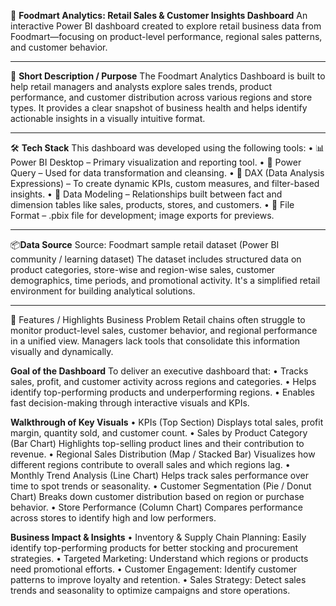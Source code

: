 🛒 **Foodmart Analytics: Retail Sales & Customer Insights Dashboard**
An interactive Power BI dashboard created to explore retail business data from Foodmart—focusing on product-level performance, regional sales patterns, and customer behavior.
________________________________________
📝 **Short Description / Purpose**
The Foodmart Analytics Dashboard is built to help retail managers and analysts explore sales trends, product performance, and customer distribution across various regions and store types. It provides a clear snapshot of business health and helps identify actionable insights in a visually intuitive format.
________________________________________
🛠️ **Tech Stack**
This dashboard was developed using the following tools:
•	📊 Power BI Desktop – Primary visualization and reporting tool.
•	📂 Power Query – Used for data transformation and cleansing.
•	🧠 DAX (Data Analysis Expressions) – To create dynamic KPIs, custom measures, and filter-based insights.
•	📁 Data Modeling – Relationships built between fact and dimension tables like sales, products, stores, and customers.
•	📄 File Format – .pbix file for development; image exports for previews.
________________________________________
📦**Data Source**
Source: Foodmart sample retail dataset (Power BI community / learning dataset)
The dataset includes structured data on product categories, store-wise and region-wise sales, customer demographics, time periods, and promotional activity. It's a simplified retail environment for building analytical solutions.
________________________________________
🌟 Features / Highlights
Business Problem
Retail chains often struggle to monitor product-level sales, customer behavior, and regional performance in a unified view. Managers lack tools that consolidate this information visually and dynamically.

**Goal of the Dashboard**
To deliver an executive dashboard that:
•	Tracks sales, profit, and customer activity across regions and categories.
•	Helps identify top-performing products and underperforming regions.
•	Enables fast decision-making through interactive visuals and KPIs.

**Walkthrough of Key Visuals**
•	KPIs (Top Section)
Displays total sales, profit margin, quantity sold, and customer count.
•	Sales by Product Category (Bar Chart)
Highlights top-selling product lines and their contribution to revenue.
•	Regional Sales Distribution (Map / Stacked Bar)
Visualizes how different regions contribute to overall sales and which regions lag.
•	Monthly Trend Analysis (Line Chart)
Helps track sales performance over time to spot trends or seasonality.
•	Customer Segmentation (Pie / Donut Chart)
Breaks down customer distribution based on region or purchase behavior.
•	Store Performance (Column Chart)
Compares performance across stores to identify high and low performers.

**Business Impact & Insights**
•	Inventory & Supply Chain Planning: Easily identify top-performing products for better stocking and procurement strategies.
•	Targeted Marketing: Understand which regions or products need promotional efforts.
•	Customer Engagement: Identify customer patterns to improve loyalty and retention.
•	Sales Strategy: Detect sales trends and seasonality to optimize campaigns and store operations.

